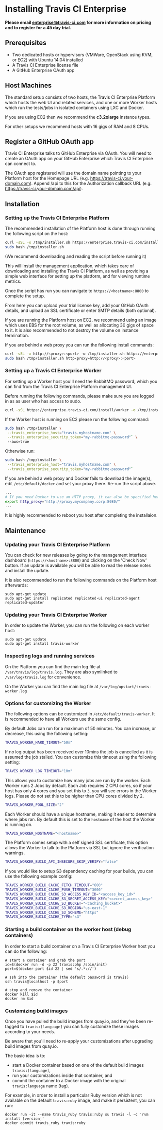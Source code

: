 Installing Travis CI Enterprise
===============================

**Please email enterprise@travis-ci.com for more information on pricing and to register for a 45 day trial.**

## Prerequisites

- Two dedicated hosts or hypervisors (VMWare, OpenStack using KVM, or EC2) with Ubuntu 14.04 installed
- A Travis CI Enterprise license file
- A GitHub Enterprise OAuth app


## Host Machines

The standard setup consists of two hosts, the Travis CI Enterprise Platform which hosts the web UI and related services, and one or more Worker hosts which run the tests/jobs in isolated containers using LXC and Docker.

If you are using EC2 then we recommend the **c3.2xlarge** instance types.

For other setups we recommend hosts with 16 gigs of RAM and 8 CPUs.


## Register a GitHub OAuth app

Travis CI Enterprise talks to GitHub Enterprise via OAuth. You will need to create an OAuth app on your GitHub Enterprise which Travis CI Enterprise can connect to.

The OAuth app registered will use the domain name pointing to your Platform host for  the Homepage URL (e.g. https://travis-ci.your-domain.com). Append /api to this for the Authorization callback URL (e.g. https://travis-ci.your-domain.com/api).


## Installation

### Setting up the Travis CI Enterprise Platform

The recommended installation of the Platform host is done through running the following script on the host:

```bash
curl -sSL -o /tmp/installer.sh https://enterprise.travis-ci.com/install
sudo bash /tmp/installer.sh
```

(We recommend downloading and reading the script before running it)

This will install the management application, which takes care of downloading and installing the Travis CI Platform, as well as providing a simple web interface for setting up the platform, and for viewing runtime metrics.

Once the script has run you can navigate to `https://<hostname>:8800` to complete the setup.

From here you can upload your trial license key, add your GitHub OAuth details, and upload an SSL certificate or enter SMTP details (both optional).

If you are running the Platform host on EC2, we recommend using an image which uses EBS for the root volume, as well as allocating 30 gigs of space to it. It is also recommended to not destroy the volume on instance termination.

If you are behind a web proxy you can run the following install commands:
```bash
curl -sSL -x http://<proxy>:<port> -o /tmp/installer.sh https://enterprise.travis-ci.com/install
sudo bash /tmp/installer.sh http-proxy=http://<proxy>:<port>
```


### Setting up a Travis CI Enterprise Worker

For setting up a Worker host you'll need the RabbitMQ password, which you can find from the Travis CI Enterprise Platform management UI.

Before running the following commands, please make sure you are logged in as as user who has access to sudo.

```bash
curl -sSL https://enterprise.travis-ci.com/install/worker -o /tmp/installer
```

If the Worker host is running on EC2 please run the following command:

```bash
sudo bash /tmp/installer \
 --travis_enterprise_host="travis.myhostname.com" \
 --travis_enterprise_security_token="my-rabbitmq-password"` \
 --aws=true
```

Otherwise run:

```bash
sudo bash /tmp/installer \
 --travis_enterprise_host="travis.myhostname.com" \
 --travis_enterprise_security_token="my-rabbitmq-password"`
```

If you are behind a web proxy and Docker fails to download the image(s), edit ```/etc/default/docker``` and set your proxy there. Re-run the script above.

```bash
...
# If you need Docker to use an HTTP proxy, it can also be specified here.
export http_proxy="http://proxy.mycompany.corp:8080/"
...
```

It is highly recommended to reboot you host after completing the installaion.


## Maintenance

### Updating your Travis CI Enterprise Platform

You can check for new releases by going to the management interface dashboard (`https://<hostname>:8800`) and clicking on the 'Check Now' button. If an update is available you will be able to read the release notes and install the update.

It is also recommended to run the following commands on the Platform host afterwards:

```
sudo apt-get update
sudo apt-get install replicated replicated-ui replicated-agent replicated-updater
```


### Updating your Travis CI Enterprise Worker

In order to update the Worker, you can run the following on each worker host:

```
sudo apt-get update
sudo apt-get install travis-worker
```


### Inspecting logs and running services

On the Platform you can find the main log file at `/var/travis/log/travis.log`. They are also symlinked to `/var/log/travis.log` for convenience.

On the Worker you can find the main log file at `/var/log/upstart/travis-worker.log`


### Options for customizing the Worker

The following options can be customized in `/etc/default/travis-worker`. It is recommended to have all Workers use the same config.

By default Jobs can run for a maximum of 50 minutes. You can increase, or decrease, this using the following setting:
```bash
TRAVIS_WORKER_HARD_TIMOUT="50m"
```

If no log output has been received over 10mins the job is cancelled as it is assumed the job stalled. You can customize this timeout using the following setting:
```bash
TRAVIS_WORKER_LOG_TIMEOUT="10m"
```

This allows you to customize how many jobs are run by the worker. Each Worker runs 2 Jobs by default. Each Job requires 2 CPU cores, so if your host has only 4 cores and you set this to `3`, you will see errors in the Worker logs. Please do not set this to be higher than CPU cores divided by 2.
```bash
TRAVIS_WORKER_POOL_SIZE="2"
```

Each Worker should have a unique hostname, making it easier to determine where jabs ran. By default this is set to the `hostname` of the host the Worker is running on.
```bash
TRAVIS_WORKER_HOSTNAME="<hostname>"
```

The Platform comes setup with a self signed SSL certificate, this option allows the Worker to talk to the Platform via SSL but ignore the verification warnings.
```bash
TRAVIS_WORKER_BUILD_API_INSECURE_SKIP_VERIFY="false"
```

If you would like to setup S3 dependency caching for your builds, you can use the following example config:
```bash
TRAVIS_WORKER_BUILD_CACHE_FETCH_TIMEOUT="600"
TRAVIS_WORKER_BUILD_CACHE_PUSH_TIMEOUT="3000"
TRAVIS_WORKER_BUILD_CACHE_S3_ACCESS_KEY_ID="<access_key_id>"
TRAVIS_WORKER_BUILD_CACHE_S3_SECRET_ACCESS_KEY="<secret_access_key>"
TRAVIS_WORKER_BUILD_CACHE_S3_BUCKET="<caching_bucket>"
TRAVIS_WORKER_BUILD_CACHE_S3_REGION="us-east-1"
TRAVIS_WORKER_BUILD_CACHE_S3_SCHEME="https"
TRAVIS_WORKER_BUILD_CACHE_TYPE="s3"
```


### Starting a build container on the worker host (debug containers)

In order to start a build container on a Travis CI Enterprise Worker host you can do the following:

```
# start a container and grab the port
id=$(docker run -d -p 22 travis:php /sbin/init)
port=$(docker port $id 22 | sed 's/.*://')

# ssh into the container (the default password is travis)
ssh travis@localhost -p $port

# stop and remove the container
docker kill $id
docker rm $id
```


### Customizing build images

Once you have pulled the build images from quay.io, and they've been re-tagged to `travis:[language]` you can fully customize these images according to your needs.

Be aware that you'll need to re-apply your customizations after upgrading build images from quay.io.

The basic idea is to:

* start a Docker container based on one of the default build images `travis:[language]`,
* run your customizations inside that container, and
* commit the container to a Docker image with the original `travis:language` name (tag).

For example, in order to install a particular Ruby version which is not available on the default `travis:ruby` image, and make it persistent, you can run:

```
docker run -it --name travis_ruby travis:ruby su travis -l -c 'rvm install [version]'
docker commit travis_ruby travis:ruby
```

